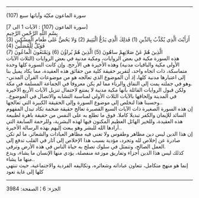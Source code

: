 ------------------------------------------------------------------------

(107) سورة الماعون مكيّة وآياتها سبع  
  
\[سورة الماعون (107) : الآيات 1 الى 7\]  
بِسْمِ اللَّهِ الرَّحْمنِ الرَّحِيمِ  
أَرَأَيْتَ الَّذِي يُكَذِّبُ بِالدِّينِ (1) فَذلِكَ الَّذِي يَدُعُّ الْيَتِيمَ (2) وَلا يَحُضُّ عَلى طَعامِ
الْمِسْكِينِ (3) فَوَيْلٌ لِلْمُصَلِّينَ (4)  
الَّذِينَ هُمْ عَنْ صَلاتِهِمْ ساهُونَ (5) الَّذِينَ هُمْ يُراؤُنَ (6) وَيَمْنَعُونَ الْماعُونَ (7)  
هذه السورة مكية في بعض الروايات، ومكية مدنية في بعض الروايات (الثلاث
الآيات الأولى مكية والباقيات مدنية) وهذه الأخيرة هي الأرجح. وإن كانت
السورة كلها وحدة متماسكة، ذات اتجاه واحد، لتقرير حقيقة كلية من حقائق هذه
العقيدة، مما يكاد يميل بنا إلى اعتبارها مدنية كلها، إذ أن الموضوع الذي
تعالجه هو من موضوعات القرآن المدني- وهو في جملته يمت إلى النفاق والرياء
مما لم يكن معروفا في الجماعة المسلمة في مكة.  
ولكن قبول الروايات القائلة بأنها مكية مدنية لا يمتنع لاحتمال تنزيل
الآيات الأربع الأخيرة في المدينة وإلحاقها بالآيات الثلاث الأولى لمناسبة
التشابه والاتصال في الموضوع.. وحسبنا هذا لنخلص إلى موضوع السورة وإلى
الحقيقة الكبيرة التي تعالجها..  
إن هذه السورة الصغيرة ذات الآيات السبع القصيرة تعالج حقيقة ضخمة تكاد
تبدل المفهوم السائد للإيمان والكفر تبديلا كاملا. فوق ما تطلع به على
النفس من حقيقة باهرة لطبيعة هذه العقيدة، وللخير الهائل العظيم المكنون
فيها لهذه البشرية، وللرحمة السابغة التي أرادها الله للبشر وهو يبعث إليهم
بهذه الرسالة الأخيرة..  
إن هذا الدين ليس دين مظاهر وطقوس ولا تغني فيه مظاهر العبادات والشعائر،
ما لم تكن صادرة عن إخلاص لله وتجرد، مؤدية بسبب هذا الإخلاص إلى آثار في
القلب تدفع إلى العمل الصالح، وتتمثل في سلوك تصلح به حياة الناس في هذه
الأرض وترقى.  
كذلك ليس هذا الدين أجزاء وتفاريق موزعة منفصلة، يؤدي منها الإنسان ما
يشاء، ويدع منها ما يشاء..  
إنما هو منهج متكامل، تتعاون عباداته وشعائره، وتكاليفه الفردية
والاجتماعية، حيث تنتهي كلها إلى غاية تعود

------------------------------------------------------------------------

الجزء: 6 ¦ الصفحة: 3984
